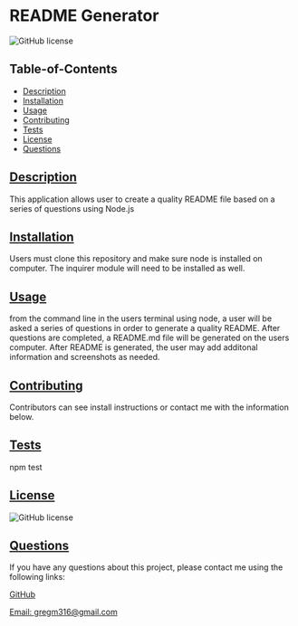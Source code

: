 # README Generator

  ![GitHub license](https://img.shields.io/badge/license-MIT-blue.svg)

  ## Table-of-Contents
  * [Description](#description)
  * [Installation](#installation)
  * [Usage](#usage)
  * [Contributing](#contributing)
  * [Tests](#tests)
  * [License](#license)
  * [Questions](#questions)

  ## [Description](#table-of-contents) 
  This application allows user to create a quality README file based on a series of questions using Node.js

  ## [Installation](#table-of-contents) 
  Users must clone this repository and make sure node is installed on computer. The inquirer module will need to be installed as well.
  
  ## [Usage](#table-of-contents) 
  from the command line in the users terminal using node, a user will be asked a series of questions in order to generate a quality README. After questions are completed, a README.md file will be generated on the users computer. After README is generated, the user may add additonal information and screenshots as needed.

  ## [Contributing](#table-of-contents)
  Contributors can see install instructions or contact me with the information below.

  ## [Tests](#table-of-contents)
  npm test

  ## [License](#table-of-contents)
  ![GitHub license](https://img.shields.io/badge/license-MIT-blue.svg)
  
  ## [Questions](#table-of-contents)

  If you have any questions about this project, please contact me using the following links:

  [GitHub](https://github.com/Gregm316)

  [Email: gregm316@gmail.com](mailto:gregm316@gmail.com)
